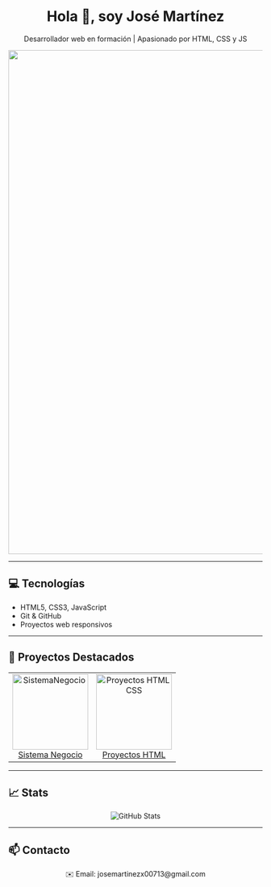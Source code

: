 <h1 align="center">Hola 👋, soy José Martínez</h1>

<p align="center">
  Desarrollador web en formación | Apasionado por HTML, CSS y JS
</p>

<!-- GIF de dragón descansando -->
<p align="center">
  <img src="https://media2.giphy.com/media/v1.Y2lkPTc5MGI3NjExYWgxYmxxZTM4N3Rkano3MTR1cDNvMGQycWE5NTluNG1vbWoycGlnbyZlcD12MV9pbnRlcm5hbF9naWZfYnlfaWQmY3Q9Zw/pVGsAWjzvXcZW4ZBTE/giphy.gif" width="1000"/>
</p>

---

## 💻 Tecnologías
<ul>
  <li>HTML5, CSS3, JavaScript</li>
  <li>Git & GitHub</li>
  <li>Proyectos web responsivos</li>
</ul>

---

## 📂 Proyectos Destacados
<p align="center">
  <table>
    <tr>
      <td align="center">
        <a href="https://github.com/josemartinezx00713-create/SistemaNegocio">
          <img src="https://via.placeholder.com/150" alt="SistemaNegocio" width="150"/><br>
          Sistema Negocio
        </a>
      </td>
      <td align="center">
        <a href="https://github.com/josemartinezx00713-create/Proyectos-Ingenier-a">
          <img src="https://via.placeholder.com/150" alt="Proyectos HTML CSS" width="150"/><br>
          Proyectos HTML
        </a>
      </td>
  </table>
</p>

---

## 📈 Stats
<p align="center">
  <img src="https://github-readme-stats.vercel.app/api?username=josemartinezx00713-create&show_icons=true&theme=radical" alt="GitHub Stats"/>
</p>

---

## 📫 Contacto
<p align="center">
  ✉️ Email: josemartinezx00713@gmail.com<br>
</p>
